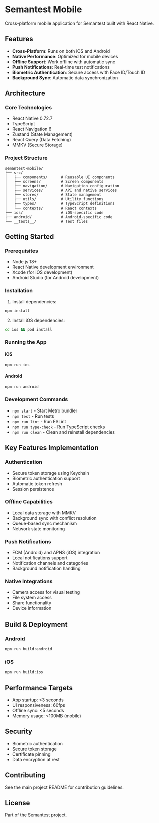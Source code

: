 # Semantest Mobile

Cross-platform mobile application for Semantest built with React Native.

## Features

- **Cross-Platform**: Runs on both iOS and Android
- **Native Performance**: Optimized for mobile devices
- **Offline Support**: Work offline with automatic sync
- **Push Notifications**: Real-time test notifications
- **Biometric Authentication**: Secure access with Face ID/Touch ID
- **Background Sync**: Automatic data synchronization

## Architecture

### Core Technologies
- React Native 0.72.7
- TypeScript
- React Navigation 6
- Zustand (State Management)
- React Query (Data Fetching)
- MMKV (Secure Storage)

### Project Structure
```
semantest-mobile/
├── src/
│   ├── components/      # Reusable UI components
│   ├── screens/         # Screen components
│   ├── navigation/      # Navigation configuration
│   ├── services/        # API and native services
│   ├── stores/          # State management
│   ├── utils/           # Utility functions
│   ├── types/           # TypeScript definitions
│   └── contexts/        # React contexts
├── ios/                 # iOS-specific code
├── android/             # Android-specific code
└── __tests__/           # Test files
```

## Getting Started

### Prerequisites
- Node.js 18+
- React Native development environment
- Xcode (for iOS development)
- Android Studio (for Android development)

### Installation

1. Install dependencies:
```bash
npm install
```

2. Install iOS dependencies:
```bash
cd ios && pod install
```

### Running the App

#### iOS
```bash
npm run ios
```

#### Android
```bash
npm run android
```

### Development Commands

- `npm start` - Start Metro bundler
- `npm test` - Run tests
- `npm run lint` - Run ESLint
- `npm run type-check` - Run TypeScript checks
- `npm run clean` - Clean and reinstall dependencies

## Key Features Implementation

### Authentication
- Secure token storage using Keychain
- Biometric authentication support
- Automatic token refresh
- Session persistence

### Offline Capabilities
- Local data storage with MMKV
- Background sync with conflict resolution
- Queue-based sync mechanism
- Network state monitoring

### Push Notifications
- FCM (Android) and APNS (iOS) integration
- Local notifications support
- Notification channels and categories
- Background notification handling

### Native Integrations
- Camera access for visual testing
- File system access
- Share functionality
- Device information

## Build & Deployment

### Android
```bash
npm run build:android
```

### iOS
```bash
npm run build:ios
```

## Performance Targets

- App startup: <3 seconds
- UI responsiveness: 60fps
- Offline sync: <5 seconds
- Memory usage: <100MB (mobile)

## Security

- Biometric authentication
- Secure token storage
- Certificate pinning
- Data encryption at rest

## Contributing

See the main project README for contribution guidelines.

## License

Part of the Semantest project.